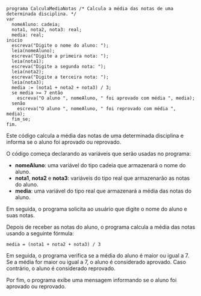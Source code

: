 ```portugol
programa CalculaMediaNotas /* Calcula a média das notas de uma determinada disciplina. */
var
  nomeAluno: cadeia;
  nota1, nota2, nota3: real;
  media: real;
inicio
  escreva("Digite o nome do aluno: ");
  leia(nomeAluno);
  escreva("Digite a primeira nota: ");
  leia(nota1);
  escreva("Digite a segunda nota: ");
  leia(nota2);
  escreva("Digite a terceira nota: ");
  leia(nota3);
  media := (nota1 + nota2 + nota3) / 3;
  se media >= 7 então
    escreva("O aluno ", nomeAluno, " foi aprovado com média ", media);
  senão
    escreva("O aluno ", nomeAluno, " foi reprovado com média ", media);
  fim_se;
fim.
```

Este código calcula a média das notas de uma determinada disciplina e informa se o aluno foi aprovado ou reprovado.

O código começa declarando as variáveis que serão usadas no programa:

* **nomeAluno**: uma variável do tipo cadeia que armazenará o nome do aluno.
* **nota1**, **nota2** e **nota3**: variáveis do tipo real que armazenarão as notas do aluno.
* **media**: uma variável do tipo real que armazenará a média das notas do aluno.

Em seguida, o programa solicita ao usuário que digite o nome do aluno e suas notas.

Depois de receber as notas do aluno, o programa calcula a média das notas usando a seguinte fórmula:

```
media = (nota1 + nota2 + nota3) / 3
```

Em seguida, o programa verifica se a média do aluno é maior ou igual a 7. Se a média for maior ou igual a 7, o aluno é considerado aprovado. Caso contrário, o aluno é considerado reprovado.

Por fim, o programa exibe uma mensagem informando se o aluno foi aprovado ou reprovado.